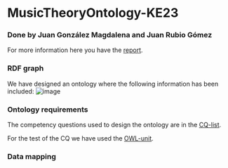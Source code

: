 # MusicTheoryOntology-KE23
### Done by Juan González Magdalena and Juan Rubio Gómez

For more information here you have the [report]().

### RDF graph
We have designed an ontology where the following information has been included:
![image](https://github.com/juanglezmag/MusicTheory-KE23/assets/136845142/bc947bb9-79d8-42f4-996f-8b5d41ff3daf)



### Ontology requirements
The competency questions used to design the ontology are in the [CQ-list](https://github.com/juanglezmag/MusicTheory-KE23/blob/main/test/CQ-list.txt).

For the test of the CQ we have used the [OWL-unit](https://github.com/luigi-asprino/owl-unit).

### Data mapping

